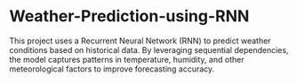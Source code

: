 # Weather-Prediction-using-RNN
This project uses a Recurrent Neural Network (RNN) to predict weather conditions based on historical data. By leveraging sequential dependencies, the model captures patterns in temperature, humidity, and other meteorological factors to improve forecasting accuracy.
